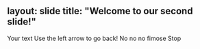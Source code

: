 layout: slide
title: "Welcome to our second slide!"
---
Your text
Use the left arrow to go back! No no no fimose Stop

